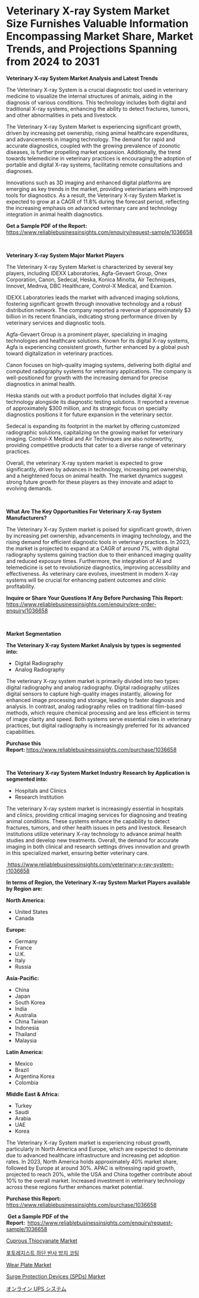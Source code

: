 <p><h1>Veterinary X-ray System Market Size Furnishes Valuable Information Encompassing Market Share, Market Trends, and Projections Spanning from 2024 to 2031</h1></p><p><strong>Veterinary X-ray System Market Analysis and Latest Trends</strong></p>
<p><p>The Veterinary X-ray System is a crucial diagnostic tool used in veterinary medicine to visualize the internal structures of animals, aiding in the diagnosis of various conditions. This technology includes both digital and traditional X-ray systems, enhancing the ability to detect fractures, tumors, and other abnormalities in pets and livestock. </p><p>The Veterinary X-ray System Market is experiencing significant growth, driven by increasing pet ownership, rising animal healthcare expenditures, and advancements in imaging technology. The demand for rapid and accurate diagnostics, coupled with the growing prevalence of zoonotic diseases, is further propelling market expansion. Additionally, the trend towards telemedicine in veterinary practices is encouraging the adoption of portable and digital X-ray systems, facilitating remote consultations and diagnoses. </p><p>Innovations such as 3D imaging and enhanced digital platforms are emerging as key trends in the market, providing veterinarians with improved tools for diagnostics. As a result, the Veterinary X-ray System Market is expected to grow at a CAGR of 11.8% during the forecast period, reflecting the increasing emphasis on advanced veterinary care and technology integration in animal health diagnostics.</p></p>
<p><strong>Get a Sample PDF of the Report:&nbsp;</strong> <a href="https://www.reliablebusinessinsights.com/enquiry/request-sample/1036658">https://www.reliablebusinessinsights.com/enquiry/request-sample/1036658</a></p>
<p>&nbsp;</p>
<p><strong>Veterinary X-ray System Major Market Players</strong></p>
<p><p>The Veterinary X-ray System Market is characterized by several key players, including IDEXX Laboratories, Agfa-Gevaert Group, Onex Corporation, Canon, Sedecal, Heska, Konica Minolta, Air Techniques, Innovet, Mednva, DBC Healthcare, Control-X Medical, and Examion. </p><p>IDEXX Laboratories leads the market with advanced imaging solutions, fostering significant growth through innovative technology and a robust distribution network. The company reported a revenue of approximately $3 billion in its recent financials, indicating strong performance driven by veterinary services and diagnostic tools.</p><p>Agfa-Gevaert Group is a prominent player, specializing in imaging technologies and healthcare solutions. Known for its digital X-ray systems, Agfa is experiencing consistent growth, further enhanced by a global push toward digitalization in veterinary practices. </p><p>Canon focuses on high-quality imaging systems, delivering both digital and computed radiography systems for veterinary applications. The company is well-positioned for growth with the increasing demand for precise diagnostics in animal health.</p><p>Heska stands out with a product portfolio that includes digital X-ray technology alongside its diagnostic testing solutions. It reported a revenue of approximately $300 million, and its strategic focus on specialty diagnostics positions it for future expansion in the veterinary sector.</p><p>Sedecal is expanding its footprint in the market by offering customized radiographic solutions, capitalizing on the growing market for veterinary imaging. Control-X Medical and Air Techniques are also noteworthy, providing competitive products that cater to a diverse range of veterinary practices.</p><p>Overall, the veterinary X-ray system market is expected to grow significantly, driven by advances in technology, increasing pet ownership, and a heightened focus on animal health. The market dynamics suggest strong future growth for these players as they innovate and adapt to evolving demands.</p></p>
<p>&nbsp;</p>
<p><strong>What Are The Key Opportunities For Veterinary X-ray System Manufacturers?</strong></p>
<p><p>The Veterinary X-ray System market is poised for significant growth, driven by increasing pet ownership, advancements in imaging technology, and the rising demand for efficient diagnostic tools in veterinary practices. In 2023, the market is projected to expand at a CAGR of around 7%, with digital radiography systems gaining traction due to their enhanced imaging quality and reduced exposure times. Furthermore, the integration of AI and telemedicine is set to revolutionize diagnostics, improving accessibility and effectiveness. As veterinary care evolves, investment in modern X-ray systems will be crucial for enhancing patient outcomes and clinic profitability.</p></p>
<p><strong>Inquire or Share Your Questions If Any Before Purchasing This Report:</strong> <a href="https://www.reliablebusinessinsights.com/enquiry/pre-order-enquiry/1036658">https://www.reliablebusinessinsights.com/enquiry/pre-order-enquiry/1036658</a></p>
<p>&nbsp;</p>
<p><strong>Market Segmentation</strong></p>
<p><strong>The Veterinary X-ray System Market Analysis by types is segmented into:</strong></p>
<p><ul><li>Digital Radiography</li><li>Analog Radiography</li></ul></p>
<p><p>The veterinary X-ray system market is primarily divided into two types: digital radiography and analog radiography. Digital radiography utilizes digital sensors to capture high-quality images instantly, allowing for enhanced image processing and storage, leading to faster diagnosis and analysis. In contrast, analog radiography relies on traditional film-based methods, which require chemical processing and are less efficient in terms of image clarity and speed. Both systems serve essential roles in veterinary practices, but digital radiography is increasingly preferred for its advanced capabilities.</p></p>
<p><strong>Purchase this Report:&nbsp;</strong><a href="https://www.reliablebusinessinsights.com/purchase/1036658">https://www.reliablebusinessinsights.com/purchase/1036658</a></p>
<p>&nbsp;</p>
<p><strong>The Veterinary X-ray System Market Industry Research by Application is segmented into:</strong></p>
<p><ul><li>Hospitals and Clinics</li><li>Research Institution</li></ul></p>
<p><p>The veterinary X-ray system market is increasingly essential in hospitals and clinics, providing critical imaging services for diagnosing and treating animal conditions. These systems enhance the capability to detect fractures, tumors, and other health issues in pets and livestock. Research institutions utilize veterinary X-ray technology to advance animal health studies and develop new treatments. Overall, the demand for accurate imaging in both clinical and research settings drives innovation and growth in this specialized market, ensuring better veterinary care.</p></p>
<p><a href="https://www.reliablebusinessinsights.com/veterinary-x-ray-system-r1036658">&nbsp;https://www.reliablebusinessinsights.com/veterinary-x-ray-system-r1036658</a></p>
<p><strong>In terms of Region, the Veterinary X-ray System Market Players available by Region are:</strong></p>
<p>
    <p> <strong> North America: </strong>
        <ul>
            <li>United States</li>
            <li>Canada</li>
        </ul>
        </p> 
    <p> <strong> Europe: </strong>
        <ul>
            <li>Germany</li>
            <li>France</li>
            <li>U.K.</li>
            <li>Italy</li>
            <li>Russia</li>
        </ul>
        </p> 
    <p> <strong> Asia-Pacific: </strong>
        <ul>
            <li>China</li>
            <li>Japan</li>
            <li>South Korea</li>
            <li>India</li>
            <li>Australia</li>
            <li>China Taiwan</li>
            <li>Indonesia</li>
            <li>Thailand</li>
            <li>Malaysia</li>
        </ul>
        </p> 
    <p> <strong> Latin America: </strong>
        <ul>
            <li>Mexico</li>
            <li>Brazil</li>
            <li>Argentina Korea</li>
            <li>Colombia</li>
        </ul>
        </p> 
    <p> <strong> Middle East & Africa: </strong>
        <ul>
            <li>Turkey</li>
            <li>Saudi</li>
            <li>Arabia</li>
            <li>UAE</li>
            <li>Korea</li>
        </ul>
    </p>
    </p>
<p><p>The Veterinary X-ray System market is experiencing robust growth, particularly in North America and Europe, which are expected to dominate due to advanced healthcare infrastructure and increasing pet adoption rates. In 2023, North America holds approximately 40% market share, followed by Europe at around 30%. APAC is witnessing rapid growth, projected to reach 20%, while the USA and China together contribute about 10% to the overall market. Increased investment in veterinary technology across these regions further enhances market potential.</p></p>
<p><strong>Purchase this Report: </strong><a href="https://www.reliablebusinessinsights.com/purchase/1036658">https://www.reliablebusinessinsights.com/purchase/1036658</a></p>
<p>&nbsp;<strong>Get a Sample PDF of the Report:&nbsp;&nbsp;</strong><a href="https://www.reliablebusinessinsights.com/enquiry/request-sample/1036658">https://www.reliablebusinessinsights.com/enquiry/request-sample/1036658</a></p>
<p><strong></strong></p>
<p><p><a href="https://issuu.com/reportprime-2/docs/cuprous-thiocyanate-market-size-203_44b428580738dc">Cuprous Thiocyanate Market</a></p><p><a href="https://medium.com/@abbislposival/%EA%B8%80%EB%A1%9C%EB%B2%8C-%ED%8F%AC%ED%86%A0%EB%A0%88%EC%A7%80%EC%8A%A4%ED%8A%B8-%EB%B0%94%EB%8B%A5-%EB%B0%98%EC%82%AC-%EB%B0%A9%EC%A7%80-%EC%BD%94%ED%8C%85-%EC%8B%9C%EC%9E%A5-%EB%8F%99%ED%96%A5-2024%EB%85%84%EB%B6%80%ED%84%B0-2031%EB%85%84%EA%B9%8C%EC%A7%80%EC%9D%98-%EC%84%B1%EC%9E%A5-%EA%B8%B0%ED%9A%8C-%EB%B0%8F-%EB%8F%84%EC%A0%84%EC%97%90-%EB%8C%80%ED%95%9C-%EC%9D%B8%EC%82%AC%EC%9D%B4%ED%8A%B8-72d83b7ba992">포토레지스트 하단 반사 방지 코팅</a></p><p><a href="https://www.linkedin.com/pulse/global-wear-plate-market-size-expected-experience-cagr-67-lubge?trackingId=N6PRxIB7SAWgO22MnAffxA%3D%3D">Wear Plate Market</a></p><p><a href="https://medium.com/@angelita0eiba/this-surge-protection-devices-spds-market-research-report-evaluates-the-key-market-trends-b1bdaafe8239">Surge Protection Devices (SPDs) Market</a></p><p><a href="https://medium.com/@adfwe254/on-line-ups-system-market-%E3%81%AE%E3%82%B0%E3%83%AD%E3%83%BC%E3%83%90%E3%83%AB%E5%B8%82%E5%A0%B4%E6%A6%82%E8%A6%81%E3%81%AF-%E4%B8%96%E7%95%8C%E3%81%8A%E3%82%88%E3%81%B3%E4%B8%BB%E8%A6%81%E5%B8%82%E5%A0%B4%E3%81%AB%E3%81%8A%E3%81%91%E3%82%8B%E6%A5%AD%E7%95%8C%E3%81%AB%E5%BD%B1%E9%9F%BF%E3%82%92%E4%B8%8E%E3%81%88%E3%82%8B%E4%B8%BB%E8%A6%81%E3%81%AA%E3%83%88%E3%83%AC%E3%83%B3%E3%83%89%E3%81%AB%E3%81%A4%E3%81%84%E3%81%A6-%E7%8B%AC%E8%87%AA%E3%81%AE%E8%A6%96%E7%82%B9%E3%82%92%E6%8F%90%E4%BE%9B%E3%81%97%E3%81%BE%E3%81%99-b4dffd91f827">オンライン UPS システム</a></p></p>